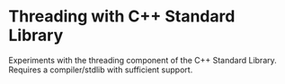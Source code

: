 Threading with C++ Standard Library
===================================

Experiments with the threading component of the C++ Standard Library.
Requires a compiler/stdlib with sufficient support.

